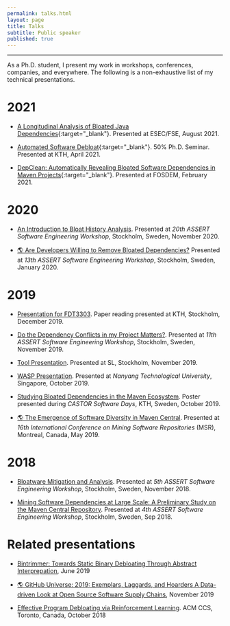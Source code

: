 ```yaml
---
permalink: talks.html
layout: page
title: Talks
subtitle: Public speaker 
published: true
---
```


---

As a Ph.D. student, I present my work in workshops, conferences, companies, and everywhere.
The following is a non-exhaustive list of my technical presentations.

# 2021

- [A Longitudinal Analysis of Bloated Java Dependencies](../talks/FSE'21.pdf "pdf"){:target="_blank"}. Presented at ESEC/FSE, August 2021.

- [Automated Software Debloat](../talks/50percent_seminar_kth_2021.pdf "pdf"){:target="_blank"}. 50% Ph.D. Seminar. Presented at KTH, April 2021.

- [DepClean: Automatically Revealing Bloated Software Dependencies in Maven Projects](https://mirrors.dotsrc.org/fosdem/2021/D.dependency/dep_depclean.webm "video"){:target="_blank"}. Presented at FOSDEM, February 2021.

# 2020

- [An Introduction to Bloat History Analysis](https://docs.google.com/presentation/d/1cwBaOIJ2ZgGP62sCod_a_KrdhRg2puDlIkFKpjxPC6E/edit?usp=sharing). Presented at _20th ASSERT Software Engineering Workshop_, Stockholm, Sweden, November 2020.

- [:earth_americas: Are Developers Willing to Remove Bloated Dependencies?](https://www.cesarsotovalero.net/presentations/assert-13th/#/) Presented at _13th ASSERT Software Engineering Workshop_, Stockholm, Sweden, January 2020.
  
# 2019

- [Presentation for FDT3303](https://docs.google.com/presentation/d/1KpB16Ibfn3yjxTIxeRPcmR4JcZn3aujEl2EThyOC88U/edit?usp=sharing). Paper reading presented at KTH, Stockholm, December 2019.

- [Do the Dependency Conflicts in my Project Matters?](https://docs.google.com/presentation/d/17V5PBGj2n7dHrOmbtC0Tfzn_g6xX2mg2GFAWQtRapCY/edit?usp=sharing). Presented at _11th ASSERT Software Engineering Workshop_, Stockholm, Sweden, November 2019.

- [Tool Presentation](https://docs.google.com/presentation/d/1C_-0rQHYvuz7RqPj0dlNhUkjYX1lm9y6gBRri4BTfxk/edit?usp=sharing). Presented at SL, Stockholm, November 2019.

- [WASP Presentation](https://docs.google.com/presentation/d/1-B3YfX5xulYgq30IVhv0bLwPHFrtbaRbzZu61TA_U2k/edit?usp=sharing). Presented at _Nanyang Technological University_, Singapore, October 2019.

- [Studying Bloated Dependencies in the Maven Ecosystem](../../files/presentations/Castor-Software-Days-WASP-Poster.pdf). Poster presented during _CASTOR Software Days_, KTH, Sweden, October 2019.

- [:earth_americas: The Emergence of Software Diversity in Maven Central](https://dl.serveur-du-placard.ml/these/reveal.js-3.7.0/presentations/MSR2.html). Presented at _16th International Conference on Mining Software Repositories_ (MSR), Montreal, Canada, May 2019.

# 2018

- [Bloatware Mitigation and Analysis](https://docs.google.com/presentation/d/1LYvt7fFdGf_VvdlD2XRHzUTfZZOqM55Wopw6IYM6PNQ/edit?usp=sharing). Presented at _5th ASSERT Software Engineering Workshop_, Stockholm, Sweden, November 2018.

- [Mining Software Dependencies at Large Scale: A Preliminary Study on the Maven Central Repository](https://docs.google.com/document/d/1IMhDIJjDIT_KuFLYSa5agPMvbCA8klBCemSLZI4id04/edit?usp=sharing). Presented at _4th ASSERT Software Engineering Workshop_, Stockholm, Sweden, Sep 2018.

# Related presentations

- [Bintrimmer: Towards Static Binary Debloating Through Abstract Interprepation](https://www.dimva2019.org/wp-content/uploads/sites/31/2019/06/DIMVA19-slides-11.pdf), June 2019

- [:earth_americas: GitHub Universe: 2019: Exemplars, Laggards, and Hoarders A Data-driven Look at Open Source Software Supply Chains](https://www.slideshare.net/realgenekim/github-universe-2019-exemplars-laggards-and-hoarders-a-datadriven-look-at-open-source-software-supply-chains), November 2019

- [Effective Program Debloating via Reinforcement Learning](https://youtu.be/8eRZKoLFakw). ACM CCS, Toronto, Canada, October 2018
